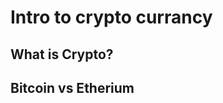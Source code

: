 # Intro to crypto currancy
## What is Crypto?
## Bitcoin vs Etherium

<!--stackedit_data:
eyJoaXN0b3J5IjpbLTEyMzEzODcyMTBdfQ==
-->